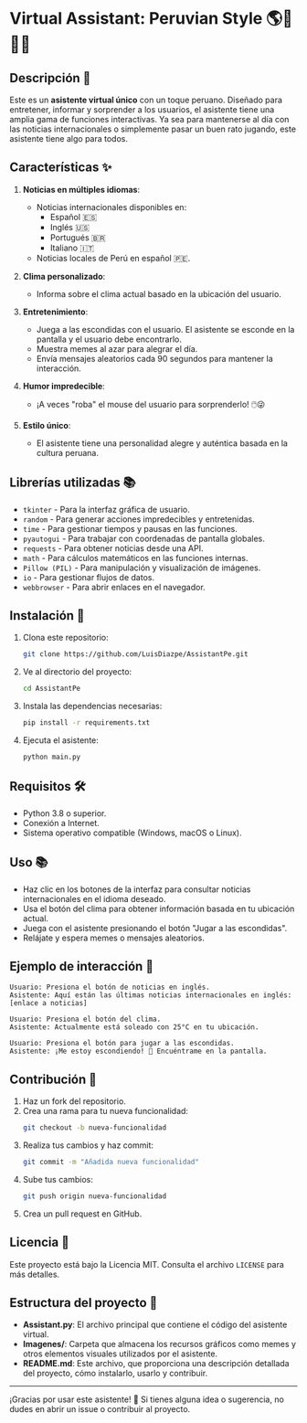 # Virtual Assistant: Peruvian Style 🌎🤖🇵🇪

## Descripción 📜

Este es un **asistente virtual único** con un toque peruano. Diseñado para entretener, informar y sorprender a los usuarios, el asistente tiene una amplia gama de funciones interactivas. Ya sea para mantenerse al día con las noticias internacionales o simplemente pasar un buen rato jugando, este asistente tiene algo para todos.

## Características ✨

1. **Noticias en múltiples idiomas**:
   - Noticias internacionales disponibles en:
     - Español 🇪🇸
     - Inglés 🇺🇸
     - Portugués 🇧🇷
     - Italiano 🇮🇹
   - Noticias locales de Perú en español 🇵🇪.

2. **Clima personalizado**:
   - Informa sobre el clima actual basado en la ubicación del usuario.

3. **Entretenimiento**:
   - Juega a las escondidas con el usuario. El asistente se esconde en la pantalla y el usuario debe encontrarlo.
   - Muestra memes al azar para alegrar el día.
   - Envía mensajes aleatorios cada 90 segundos para mantener la interacción.

4. **Humor impredecible**:
   - ¡A veces "roba" el mouse del usuario para sorprenderlo! 🖱️😜

5. **Estilo único**:
   - El asistente tiene una personalidad alegre y auténtica basada en la cultura peruana.

## Librerías utilizadas 📚

- `tkinter` - Para la interfaz gráfica de usuario.
- `random` - Para generar acciones impredecibles y entretenidas.
- `time` - Para gestionar tiempos y pausas en las funciones.
- `pyautogui` - Para trabajar con coordenadas de pantalla globales.
- `requests` - Para obtener noticias desde una API.
- `math` - Para cálculos matemáticos en las funciones internas.
- `Pillow (PIL)` - Para manipulación y visualización de imágenes.
- `io` - Para gestionar flujos de datos.
- `webbrowser` - Para abrir enlaces en el navegador.

## Instalación 🚀

1. Clona este repositorio:
   ```bash
   git clone https://github.com/LuisDiazpe/AssistantPe.git
   ```

2. Ve al directorio del proyecto:
   ```bash
   cd AssistantPe
   ```

3. Instala las dependencias necesarias:
   ```bash
   pip install -r requirements.txt
   ```

4. Ejecuta el asistente:
   ```bash
   python main.py
   ```

## Requisitos 🛠️

- Python 3.8 o superior.
- Conexión a Internet.
- Sistema operativo compatible (Windows, macOS o Linux).

## Uso 📚

- Haz clic en los botones de la interfaz para consultar noticias internacionales en el idioma deseado.
- Usa el botón del clima para obtener información basada en tu ubicación actual.
- Juega con el asistente presionando el botón "Jugar a las escondidas".
- Relájate y espera memes o mensajes aleatorios.

## Ejemplo de interacción 💬

```plaintext
Usuario: Presiona el botón de noticias en inglés.
Asistente: Aquí están las últimas noticias internacionales en inglés: [enlace a noticias]

Usuario: Presiona el botón del clima.
Asistente: Actualmente está soleado con 25°C en tu ubicación.

Usuario: Presiona el botón para jugar a las escondidas.
Asistente: ¡Me estoy escondiendo! 👀 Encuéntrame en la pantalla.
```

## Contribución 🤝

1. Haz un fork del repositorio.
2. Crea una rama para tu nueva funcionalidad:
   ```bash
   git checkout -b nueva-funcionalidad
   ```
3. Realiza tus cambios y haz commit:
   ```bash
   git commit -m "Añadida nueva funcionalidad"
   ```
4. Sube tus cambios:
   ```bash
   git push origin nueva-funcionalidad
   ```
5. Crea un pull request en GitHub.

## Licencia 📄

Este proyecto está bajo la Licencia MIT. Consulta el archivo `LICENSE` para más detalles.

## Estructura del proyecto 📂

- **Assistant.py**: El archivo principal que contiene el código del asistente virtual.
- **Imagenes/**: Carpeta que almacena los recursos gráficos como memes y otros elementos visuales utilizados por el asistente.
- **README.md**: Este archivo, que proporciona una descripción detallada del proyecto, cómo instalarlo, usarlo y contribuir.

---

¡Gracias por usar este asistente! 🥳 Si tienes alguna idea o sugerencia, no dudes en abrir un issue o contribuir al proyecto.
